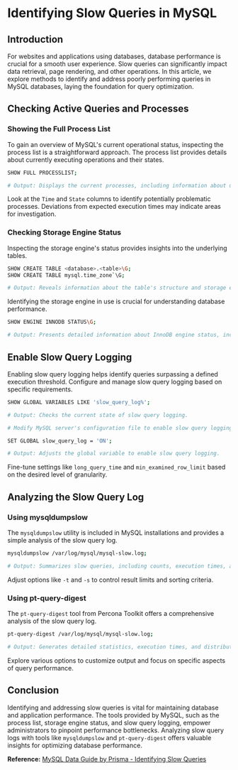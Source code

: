 # Identifying Slow Queries in MySQL

## Introduction

For websites and applications using databases, database performance is crucial for a smooth user experience. Slow queries can significantly impact data retrieval, page rendering, and other operations. In this article, we explore methods to identify and address poorly performing queries in MySQL databases, laying the foundation for query optimization.

## Checking Active Queries and Processes

### Showing the Full Process List

To gain an overview of MySQL's current operational status, inspecting the process list is a straightforward approach. The process list provides details about currently executing operations and their states.

```bash
SHOW FULL PROCESSLIST;

# Output: Displays the current processes, including information about user, host, command, time, state, and query details.
```

Look at the `Time` and `State` columns to identify potentially problematic processes. Deviations from expected execution times may indicate areas for investigation.

### Checking Storage Engine Status

Inspecting the storage engine's status provides insights into the underlying tables.

```bash
SHOW CREATE TABLE <database>.<table>\G;
SHOW CREATE TABLE mysql.time_zone`\G;

# Output: Reveals information about the table's structure and storage engine.
```

Identifying the storage engine in use is crucial for understanding database performance.

```bash
SHOW ENGINE INNODB STATUS\G;

# Output: Presents detailed information about InnoDB engine status, including transactions, file I/O, buffer pool, and more.
```

## Enable Slow Query Logging

Enabling slow query logging helps identify queries surpassing a defined execution threshold. Configure and manage slow query logging based on specific requirements.

```bash
SHOW GLOBAL VARIABLES LIKE 'slow_query_log%';

# Output: Checks the current state of slow query logging.

# Modify MySQL server's configuration file to enable slow query logging.

SET GLOBAL slow_query_log = 'ON';

# Output: Adjusts the global variable to enable slow query logging.
```

Fine-tune settings like `long_query_time` and `min_examined_row_limit` based on the desired level of granularity.

## Analyzing the Slow Query Log

### Using mysqldumpslow

The `mysqldumpslow` utility is included in MySQL installations and provides a simple analysis of the slow query log.

```bash
mysqldumpslow /var/log/mysql/mysql-slow.log;

# Output: Summarizes slow queries, including counts, execution times, and query details.
```

Adjust options like `-t` and `-s` to control result limits and sorting criteria.

### Using pt-query-digest

The `pt-query-digest` tool from Percona Toolkit offers a comprehensive analysis of the slow query log.

```bash
pt-query-digest /var/log/mysql/mysql-slow.log;

# Output: Generates detailed statistics, execution times, and distribution of slow queries.
```

Explore various options to customize output and focus on specific aspects of query performance.

## Conclusion

Identifying and addressing slow queries is vital for maintaining database and application performance. The tools provided by MySQL, such as the process list, storage engine status, and slow query logging, empower administrators to pinpoint performance bottlenecks. Analyzing slow query logs with tools like `mysqldumpslow` and `pt-query-digest` offers valuable insights for optimizing database performance.

**Reference:** [MySQL Data Guide by Prisma - Identifying Slow Queries](https://www.prisma.io/dataguide/mysql/reading-and-querying-data/identifying-slow-queries#using-mysqldumpslow-to-analyze-the-slow-query-log)
